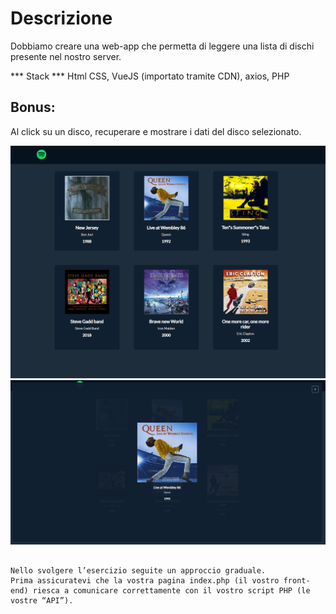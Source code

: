 # Descrizione
Dobbiamo creare una web-app che permetta di leggere una lista di dischi presente nel nostro server.

*** Stack ***
Html CSS, VueJS (importato tramite CDN), axios, PHP

## Bonus:
Al click su un disco, recuperare e mostrare i dati del disco selezionato.

![alt text](assets/img/screenshot-1.PNG.png)  ![alt text](assets/img/screenshot-2.PNG.png)
~~~ Consigli ~~~

Nello svolgere l’esercizio seguite un approccio graduale.
Prima assicuratevi che la vostra pagina index.php (il vostro front-end) riesca a comunicare correttamente con il vostro script PHP (le vostre “API”).


